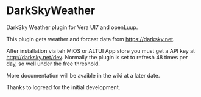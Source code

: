 # DarkSkyWeather
DarkSky Weather plugin for Vera UI7 and openLuup.

This plugin gets weather and forcast data from https://darksky.net.

After installation via teh MiOS or ALTUI App store you must get a API key at http://darksky.net/dev. 
Normally the plugin is set to refresh 48 times per day, so well under the free threshold.

More documentation will be avaible in the wiki at a later date.

Thanks to logread for the initial development.
